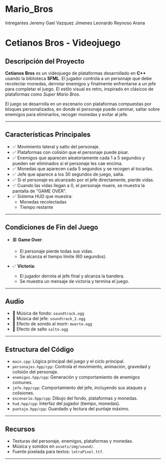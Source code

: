 # Mario_Bros
Intregantes 
Jeremy Gael Vazquez Jimenes
Leonardo Reynoso Arana

# Cetianos Bros - Videojuego

## Descripción del Proyecto

**Cetianos Bros** es un videojuego de plataformas desarrollado en **C++** usando la biblioteca **SFML**. El jugador controla a un personaje que debe recolectar monedas, derrotar enemigos y finalmente enfrentarse a un jefe para completar el juego. El estilo visual es retro, inspirado en clásicos de plataformas como *Super Mario Bros*.

El juego se desarrolla en un escenario con plataformas compuestas por bloques personalizados, en donde el personaje puede caminar, saltar sobre enemigos para eliminarlos, recoger monedas y evitar al jefe.

---

## Características Principales

- ✅ Movimiento lateral y salto del personaje.
- ✅ Plataformas con colisión que el personaje puede pisar.
- ✅ Enemigos que aparecen aleatoriamente cada 1 a 5 segundos y pueden ser eliminados si el personaje les cae encima.
- ✅ Monedas que aparecen cada 5 segundos y se recogen al tocarlas.
- ✅ Jefe que aparece a los 30 segundos de juego, salta.
- ✅ Si el personaje es alcanzado por el jefe directamente, pierde vidas.
- ✅ Cuando las vidas llegan a 0, el personaje muere, se muestra la pantalla de "GAME OVER".
- ✅ Sistema HUD que muestra: 
  - Monedas recolectadas
  - Tiempo restante

---

## Condiciones de Fin del Juego

- 🟥 **Game Over**:
  - El personaje pierde todas sus vidas.
  - Se alcanza el tiempo límite (60 segundos).
  
- ✅ **Victoria**:
  - El jugador derrota al jefe final y alcanza la bandera.
  - Se muestra un mensaje de victoria y termina el juego.

---

## Audio

- 🎵 Música de fondo: `soundtrack.ogg`
- 🎵 Música del jefe: `soundtrack_2.ogg`
- 🎵 Efecto de sonido al morir: `muerte.ogg`
- 🎵 Efecto de salto `salto.ogg`

---

## Estructura del Código

- `main.cpp`: Lógica principal del juego y el ciclo principal.
- `personajes.hpp/cpp`: Controla el movimiento, animación, gravedad y colisión del personaje.
- `enemigos.hpp/cpp`: Generación y comportamiento de enemigos comunes.
- `jefe.hpp/cpp`: Comportamiento del jefe, incluyendo sus ataques y colisiones.
- `escenario.hpp/cpp`: Dibujo del fondo, plataformas y monedas.
- `hud.hpp/cpp`: Interfaz del jugador (tiempo, monedas).
- `puntaje.hpp/cpp`: Guardado y lectura del puntaje máximo.

---

## Recursos

- Texturas del personaje, enemigos, plataformas y monedas.
- Música y sonidos en `assets/img/sound/`.
- Fuente pixelada para textos: `letraPixel.ttf`.

---